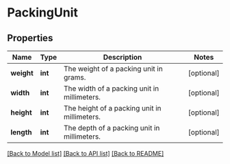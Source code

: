 # PackingUnit

## Properties
Name | Type | Description | Notes
------------ | ------------- | ------------- | -------------
**weight** | **int** | The weight of a packing unit in grams. | [optional] 
**width** | **int** | The width of a packing unit in millimeters. | [optional] 
**height** | **int** | The height of a packing unit in millimeters. | [optional] 
**length** | **int** | The depth of a packing unit in millimeters. | [optional] 

[[Back to Model list]](../../README.md#documentation-for-models) [[Back to API list]](../../README.md#documentation-for-api-endpoints) [[Back to README]](../../README.md)


